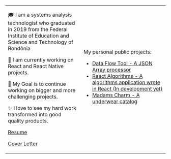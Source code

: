 <table>
  <tr>
    <td valign="center">
      <p>🎓 I am a systems analysis technologist who graduated in 2019 from the Federal Institute of Education and Science and Technology of Rondônia</p>
      <p>🌱 I am currently working on React and React Native projects.</p>
      <p>🎯 My Goal is to continue working on bigger and more challenging projects.</p>
      <p>✨ I love to see my hard work transformed into good quality products.</p>
      <p><a href="https://github.com/IgorColetoBueno/IgorColetoBueno/blob/main/Resume.md" target="_blank">Resume</a></p>
      <p><a href="https://github.com/IgorColetoBueno/IgorColetoBueno/blob/main/CoverLetter.md" target="_blank">Cover Letter</a></p>
    </td>
    <td width="250" valign="center">
      My personal public projects:
      <ul>
        <li>
          <a href="https://data-flow-tool.vercel.app/" target="_blank">Data Flow Tool - A JSON Array processor</a>
        </li>
        <li>
          <a href="https://react-algorithms.vercel.app" target="_blank">React Algorithms - A algorithms application wrote in React (In development yet)</a>
        </li>
        <li>
          <a href="https://madams-charm.vercel.app" target="_blank">Madams Charm - A underwear catalog</a>
        </li>
      </ul> 
    </td>    
  </tr>
</table>
